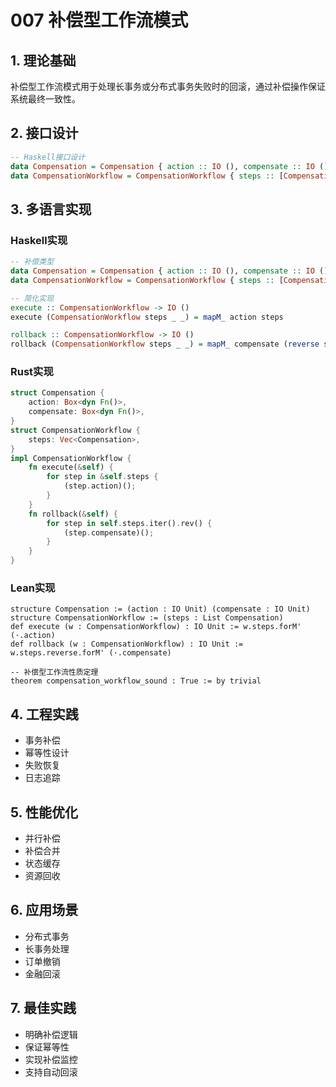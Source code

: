 # 007 补偿型工作流模式

## 1. 理论基础

补偿型工作流模式用于处理长事务或分布式事务失败时的回滚，通过补偿操作保证系统最终一致性。

## 2. 接口设计

```haskell
-- Haskell接口设计
data Compensation = Compensation { action :: IO (), compensate :: IO () }
data CompensationWorkflow = CompensationWorkflow { steps :: [Compensation], execute :: IO (), rollback :: IO () }
```

## 3. 多语言实现

### Haskell实现

```haskell
-- 补偿类型
data Compensation = Compensation { action :: IO (), compensate :: IO () }
data CompensationWorkflow = CompensationWorkflow { steps :: [Compensation], execute :: IO (), rollback :: IO () }

-- 简化实现
execute :: CompensationWorkflow -> IO ()
execute (CompensationWorkflow steps _ _) = mapM_ action steps

rollback :: CompensationWorkflow -> IO ()
rollback (CompensationWorkflow steps _ _) = mapM_ compensate (reverse steps)
```

### Rust实现

```rust
struct Compensation {
    action: Box<dyn Fn()>,
    compensate: Box<dyn Fn()>,
}
struct CompensationWorkflow {
    steps: Vec<Compensation>,
}
impl CompensationWorkflow {
    fn execute(&self) {
        for step in &self.steps {
            (step.action)();
        }
    }
    fn rollback(&self) {
        for step in self.steps.iter().rev() {
            (step.compensate)();
        }
    }
}
```

### Lean实现

```lean
structure Compensation := (action : IO Unit) (compensate : IO Unit)
structure CompensationWorkflow := (steps : List Compensation)
def execute (w : CompensationWorkflow) : IO Unit := w.steps.forM' (·.action)
def rollback (w : CompensationWorkflow) : IO Unit := w.steps.reverse.forM' (·.compensate)

-- 补偿型工作流性质定理
theorem compensation_workflow_sound : True := by trivial
```

## 4. 工程实践

- 事务补偿
- 幂等性设计
- 失败恢复
- 日志追踪

## 5. 性能优化

- 并行补偿
- 补偿合并
- 状态缓存
- 资源回收

## 6. 应用场景

- 分布式事务
- 长事务处理
- 订单撤销
- 金融回滚

## 7. 最佳实践

- 明确补偿逻辑
- 保证幂等性
- 实现补偿监控
- 支持自动回滚
